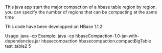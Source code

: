 This java app start the major compaction of a hbase table region by region. you can specify the number of regions that can be compacting at the same time

This code have been developped on HBase 1.1.2

Usage: 
java -cp <jar-file> <tablename> <concurrency>
Example:
java -cp hbaseCompaction-1.0-jar-with-dependencies.jar hbasecompaction.hbasecompaction.compactBigTable test_table2 5
